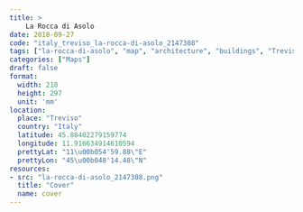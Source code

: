 ```yaml
---
title: > 
    La Rocca di Asolo
date: 2018-09-27
code: "italy_treviso_la-rocca-di-asolo_2147308"
tags: ["la-rocca-di-asolo", "map", "architecture", "buildings", "Treviso", "Italy"]
categories: ["Maps"]
draft: false
format:
  width: 210
  height: 297
  unit: 'mm'
location:
  place: "Treviso"
  country: "Italy"
  latitude: 45.80402279159774
  longitude: 11.916634914610594
  prettyLat: "11\u00b054'59.88\"E"
  prettyLon: "45\u00b048'14.48\"N"
resources:
- src: "la-rocca-di-asolo_2147308.png"
  title: "Cover"
  name: cover
---
```

